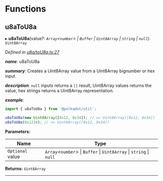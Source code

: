 

# Functions

<a id="u8atou8a"></a>

##  u8aToU8a

▸ **u8aToU8a**(value?: *`Array`<`number`> \| `Buffer` \| `Uint8Array` \| `string` \| `null`*): `Uint8Array`

*Defined in [u8a/toU8a.ts:27](https://github.com/polkadot-js/common/blob/b15abe1/packages/util/src/u8a/toU8a.ts#L27)*

*__name__*: u8aToU8a

*__summary__*: Creates a Uint8Array value from a Uint8Array bignumber or hex input.

*__description__*: `null` inputs returns a `[]` result, Uint8Array values returns the value, hex strings returns a Uint8Array representation.

*__example__*:   

```javascript
import { u8aToU8a } from '@polkadot/util';

u8aToU8a(new Uint8Array([0x12, 0x34]); // => Uint8Array([0x12, 0x34])
u8aToU8a(0x1234); // => Uint8Array([0x12, 0x34])
```

**Parameters:**

| Name | Type |
| ------ | ------ |
| `Optional` value | `Array`<`number`> \| `Buffer` \| `Uint8Array` \| `string` \| `null` |

**Returns:** `Uint8Array`

___

